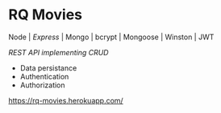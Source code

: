 # RQ Movies

Node | _Express_ | Mongo | bcrypt | Mongoose | Winston | JWT

_REST API implementing CRUD_

- Data persistance
- Authentication
- Authorization

https://rq-movies.herokuapp.com/
